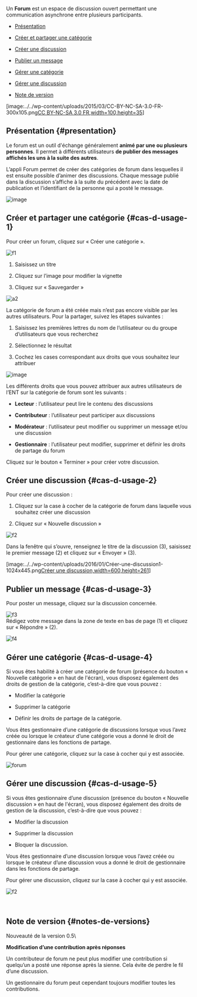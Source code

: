 Un **Forum** est un espace de discussion ouvert permettant une
communication asynchrone entre plusieurs participants.  

-   [Présentation](index.html?iframe=true#presentation)

-   [Créer et partager une
    catégorie](index.html?iframe=true#cas-d-usage-1)

-   [Créer une discussion](index.html?iframe=true#cas-d-usage-2)

-   [Publier un message](index.html?iframe=true#cas-d-usage-3)

-   [Gérer une catégorie](index.html?iframe=true#cas-d-usage-4)

-   [Gérer une discussion](index.html?iframe=true#cas-d-usage-5)

-   [Note de version](index.html?iframe=true#notes-de-versions)

[image:../../wp-content/uploads/2015/03/CC-BY-NC-SA-3.0-FR-300x105.png[CC
BY-NC-SA 3.0
FR,width=100,height=35](http://creativecommons.org/licenses/by-nc-sa/3.0/fr/)]

Présentation {#presentation}
------------

Le forum est un outil d'échange généralement **animé par une ou
plusieurs personnes**. Il permet à différents utilisateurs **de publier
des messages affichés les uns à la suite des autres**.

L’appli Forum permet de créer des catégories de forum dans lesquelles il
est ensuite possible d’animer des discussions. Chaque message publié
dans la discussion s’affiche à la suite du précédent avec la date de
publication et l’identifiant de la personne qui a posté le message.

![image](../../wp-content/uploads/2016/01/FORUM_Presentation.png)

Créer et partager une catégorie {#cas-d-usage-1}
-------------------------------

Pour créer un forum, cliquez sur « Créer une catégorie ».

![f1](../../wp-content/uploads/2015/07/f12.png)

1.  Saisissez un titre

2.  Cliquez sur l’image pour modifier la vignette

3.  Cliquez sur « Sauvegarder »

![a2](../../wp-content/uploads/2015/07/a210.png)

La catégorie de forum a été créée mais n’est pas encore visible par les
autres utilisateurs. Pour la partager, suivez les étapes suivantes :

1.  Saisissez les premières lettres du nom de l’utilisateur ou du groupe
    d’utilisateurs que vous recherchez

2.  Sélectionnez le résultat

3.  Cochez les cases correspondant aux droits que vous souhaitez leur
    attribuer

![image](../../wp-content/uploads/2016/01/FORUM_creer.png)

Les différents droits que vous pouvez attribuer aux autres utilisateurs
de l’ENT sur la catégorie de forum sont les suivants :

-   **Lecteur** : l’utilisateur peut lire le contenu des discussions

-   **Contributeur** : l’utilisateur peut participer aux discussions

-   **Modérateur** : l’utilisateur peut modifier ou supprimer un message
    et/ou une discussion

-   **Gestionnaire** : l’utilisateur peut modifier, supprimer et définir
    les droits de partage du forum

Cliquez sur le bouton « Terminer » pour créer votre discussion.

Créer une discussion {#cas-d-usage-2}
--------------------

Pour créer une discussion :

1.  Cliquez sur la case à cocher de la catégorie de forum dans laquelle
    vous souhaitez créer une discussion

2.  Cliquez sur « Nouvelle discussion »

![f2](../../wp-content/uploads/2015/07/f21.png)

Dans la fenêtre qui s’ouvre, renseignez le titre de la discussion (3),
saisissez le premier message (2) et cliquez sur « Envoyer » (3).

[image:../../wp-content/uploads/2016/01/Créer-une-discussion1-1024x445.png[Créer
une
discussion,width=600,height=261](../../wp-content/uploads/2016/01/Créer-une-discussion.png)]

Publier un message {#cas-d-usage-3}
------------------

Pour poster un message, cliquez sur la discussion concernée.

![f3](../../wp-content/uploads/2015/07/f3.png) \
 Rédigez votre message dans la zone de texte en bas de page (1) et
cliquez sur « Répondre » (2).

![f4](../../wp-content/uploads/2015/07/f4.png)

Gérer une catégorie {#cas-d-usage-4}
-------------------

Si vous êtes habilité à créer une catégorie de forum (présence du
bouton « Nouvelle catégorie » en haut de l'écran), vous disposez
également des droits de gestion de la catégorie, c’est-à-dire que vous
pouvez :

-   Modifier la catégorie

-   Supprimer la catégorie

-   Définir les droits de partage de la catégorie.

Vous êtes gestionnaire d’une catégorie de discussions lorsque vous
l’avez créée ou lorsque le créateur d’une catégorie vous a donné le
droit de gestionnaire dans les fonctions de partage.

Pour gérer une catégorie, cliquez sur la case à cocher qui y est
associée.

![forum](../../wp-content/uploads/2016/04/forum.png)

Gérer une discussion {#cas-d-usage-5}
--------------------

Si vous êtes gestionnaire d’une discussion (présence du bouton «
Nouvelle discussion » en haut de l'écran), vous disposez également des
droits de gestion de la discussion, c’est-à-dire que vous pouvez :

-   Modifier la discussion

-   Supprimer la discussion

-   Bloquer la discussion.

Vous êtes gestionnaire d’une discussion lorsque vous l’avez créée ou
lorsque le créateur d’une discussion vous a donné le droit de
gestionnaire dans les fonctions de partage.

Pour gérer une discussion, cliquez sur la case à cocher qui y est
associée.

![f2](../../wp-content/uploads/2015/07/f22.png)

 

Note de version {#notes-de-versions}
---------------

Nouveauté de la version 0.5\

**Modification d’une contribution après réponses**

Un contributeur de forum ne peut plus modifier une contribution si
quelqu’un a posté une réponse après la sienne. Cela évite de perdre le
fil d’une discussion.

Un gestionnaire du forum peut cependant toujours modifier toutes les
contributions.
